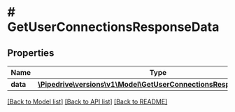 # # GetUserConnectionsResponseData

## Properties

Name | Type | Description | Notes
------------ | ------------- | ------------- | -------------
**data** | [**\Pipedrive\versions\v1\Model\GetUserConnectionsResponseDataData**](GetUserConnectionsResponseDataData.md) |  | [optional]

[[Back to Model list]](../README.md#documentation-for-models) [[Back to API list]](../README.md#documentation-for-api-endpoints) [[Back to README]](../README.md)
